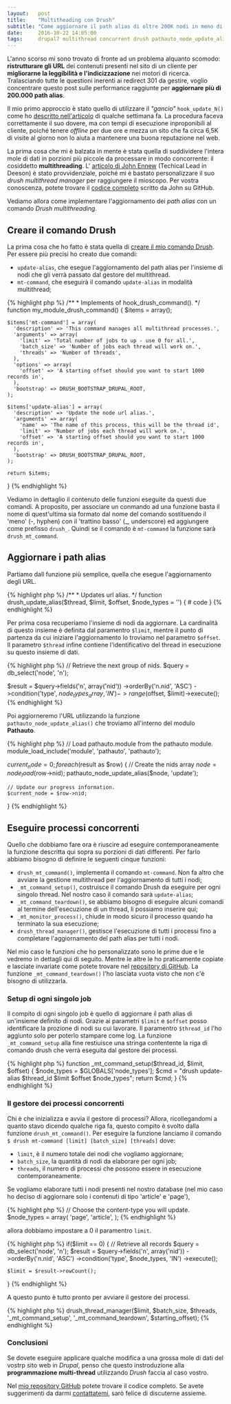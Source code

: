 ```yaml
---
layout:   post
title:    "Multitheading con Drush"
subtitle: "Come aggiornare il path alias di oltre 200K nodi in meno di 30min."
date:     2016-10-22 14:05:00
tags:     drupal7 multithread concurrent drush pathauto_node_update_alias
---
```


L'anno scorso mi sono trovato di fronte ad un problema alquanto scomodo:
<strong>ristrutturare gli URL</strong> dei contenuti presenti nel sito di un cliente per
<strong>migliorarne la leggibilità e l'indicizzazione</strong> nei motori di ricerca.
Tralasciando tutte le questioni inerenti ai redirect 301 da gestire, voglio concentrare
questo post sulle performance raggiunte per <strong>aggiornare più di 200.000 path alias</strong>.

Il mio primo approccio è stato quello di utilizzare il <em>"gancio"</em> <code>hook_update_N()</code>
come ho <a href="{{ '/2016/10/07/aggiornare-in-massa-l-urlalias-dei-contenuti' | prepend: site.baseurl }}" title="Aggiornare in massa l'urlalias dei contenuti.">descritto nell'articolo</a> di qualche settimana fa.
La procedura faceva correttamente il suo dovere, ma con tempi di esecuzione
inproponibili al cliente, poiché tenere <em>offline</em> per due ore e mezza un sito che
fa circa 6,5K di visite al giorno non lo aiuta a mantenere una buona reputazione nel web.

La prima cosa che mi è balzata in mente è stata quella di suddividere l'intera
mole di dati in porzioni più piccole da processare in modo concorrente: il
cosiddetto <strong>multithreading</strong>. L'
<a href="https://www.deeson.co.uk/labs/multi-processing-part-1-how-make-drush-rush" title="Multi Processing Part 1: How to make Drush rush" target="_blank">articolo di John Ennew</a> (Techical Lead in Deeson) è
stato provvidenziale, poiché mi è bastato personalizzare il suo <em>drush multithread manager</em>
per raggiungere il mioscopo. Per vostra conoscenza, potete trovare il
<a href="https://github.com/johnennewdeeson/drush-multi-processing" title="Concurrent Applications with Drush" target="_blank">codice completo</a> scritto da John su GitHub.

Vediamo allora come implementare l'aggiornamento dei <em>path alias</em> con un
comando <em>Drush multithreading</em>.

<h2 class="section-heading">Creare il comando Drush</h2>
<p>
  La prima cosa che ho fatto è stata quella di
  <a href="https://www.sitepoint.com/drupal-create-drush-command/" title="Drupal: How to Create Your Own Drush Command" target="_blank">creare il mio comando Drush</a>. Per essere più precisi
  ho creato due comandi:
</p>
<ul>
  <li>
    <code>update-alias</code>, che esegue l'aggiornamento del path alias per l'insieme di nodi
    che gli verrà passato dal gestore del multithread.
  </li>
  <li>
    <code>mt-command</code>, che eseguirà il comando <code>update-alias</code> in modalità
    multithread;
  </li>
</ul>
{% highlight php %}
  /**
   * Implements of hook_drush_command().
   */
  function my_module_drush_command() {
    $items = array();

    $items['mt-command'] = array(
      'description' => 'This command manages all multithread processes.',
      'arguments' => array(
        'limit' => 'Total number of jobs to up - use 0 for all.',
        'batch_size' => 'Number of jobs each thread will work on.',
        'threads' => 'Number of threads',
      ),
      'options' => array(
        'offset' => 'A starting offset should you want to start 1000 records in',
      ),
      'bootstrap' => DRUSH_BOOTSTRAP_DRUPAL_ROOT,
    );

    $items['update-alias'] = array(
      'description' => 'Update the node url alias.',
      'arguments' => array(
        'name' => 'The name of this process, this will be the thread id',
        'limit' => 'Number of jobs each thread will work on.',
        'offset' => 'A starting offset should you want to start 1000 records in',
      ),
      'bootstrap' => DRUSH_BOOTSTRAP_DRUPAL_ROOT,
    );

    return $items;
  }
{% endhighlight %}

<p>
  Vediamo in dettaglio il contenuto delle funzioni eseguite da questi due comandi.
  A proposito, per associare un conmando ad una funzione basta il nome di quest'ultima
  sia formato dal nome del comando sostituendo il 'meno' (-, hyphen) con il
  'trattino basso' (_, underscore) ed aggiungere come prefisso <code>drush_</code>.
  Quindi se il comando è <code>mt-command</code> la funzione sarà <code>drush_mt_command</code>.
</p>

<h2 class="section-heading">Aggiornare i path alias</h2>
<p>
  Partiamo dall funzione più semplice, quella che esegue l'aggiornamento degli URL.
</p>
{% highlight php %}
  /**
   * Updates url alias.
   */
  function drush_update_alias($thread, $limit, $offset, $node_types = '') {
    # code
  }
{% endhighlight %}

<p>
  Per prima cosa recuperiamo l'insieme di nodi da aggiornare. La cardinalità
  di questo insieme è definita dal paramentro <code>$limit</code>, mentre
  il punto di partenza da cui iniziare l'aggiornamento lo troviamo nel parametro
  <code>$offset</code>. Il parametro <code>$thread</code> infine contiene
  l'identificativo del thread in esecuzione su questo insieme di dati.
</p>
{% highlight php %}
  // Retrieve the next group of nids.
  $query = db_select('node', 'n');

  $result = $query->fields('n', array('nid'))
      ->orderBy('n.nid', 'ASC')
      ->condition('type', $node_types_array, 'IN')
      ->range($offset, $limit)->execute();
{% endhighlight %}

<p>
  Poi aggiorneremo l'URL utilizzando la funzione <code>pathauto_node_update_alias()</code>
  che troviamo all'interno del modulo <strong>Pathauto</strong>.
</p>
{% highlight php %}
  // Load pathauto.module from the pathauto module.
  module_load_include('module', 'pathauto', 'pathauto');

  $current_node = 0;
  foreach ($result as $row) {
    // Create the nids array
    $node = node_load($row->nid);
    pathauto_node_update_alias($node, 'update');

    // Update our progress information.
    $current_node = $row->nid;
  }
{% endhighlight %}

<h2 class="section-heading">Eseguire processi concorrenti</h2>
<p>
  Quello che dobbiamo fare ora è riuscire ad eseguire contemporaneamente la
  funzione descritta qui sopra su porzioni di dati differenti. Per farlo
  abbiamo bisogno di definire le seguenti cinque funzioni:
</p>
<ul>
  <li>
    <code>drush_mt_command()</code>, implementa il comando <code>mt-command</code>.
    Non fa altro che avviare la gestione multithread per l'aggiornamento di
    tutti i nodi;
  </li>
  <li>
    <code>_mt_command_setup()</code>, costruisce il comando Drush da eseguire
    per ogni singolo thread. Nel nostro caso il comando sarà <code>update-alias</code>;
  </li>
  <li>
    <code>_mt_command_teardown()</code>, se abbiamo bisogno di eseguire alcuni
    comandi al termine dell'esecuzione di un thread, li possiamo inserire qui;
  </li>
  <li>
    <code>_mt_monitor_process()</code>, chiude in modo sicuro il processo
    quando ha terminato la sua esecuzione;
  </li>
  <li>
    <code>drush_thread_manager()</code>, gestisce l'esecuzione di tutti i
    processi fino a completare l'aggiornamento del path alias per tutti i nodi.
  </li>
</ul>
<p>
  Nel mio caso le funzioni che ho personalizzato sono le prime due e le vedremo
  in dettagli qui di seguito. Mentre le altre le ho praticamente copiate
  e lasciate invariate come potete trovare nel
  <a href="https://github.com/johnennewdeeson/drush-multi-processing" title="Concurrent Applications with Drush" target="_blank">repository di GitHub</a>. La funzione <code>_mt_command_teardown()</code>
  l'ho lasciata vuota visto che non c'è bisogno di utilizzarla.
</p>

<h3>Setup di ogni singolo job</h3>
<p>
  Il compito di ogni singolo job è quello di aggiornare il path alias
  di un'insieme definito di nodi. Grazie ai parametri <code>$limit</code> e
  <code>$offset</code> posso identificare la prozione di nodi su cui lavorare.
  Il paramentro <code>$thread_id</code> l'ho aggiunto solo per poterlo stampare
  come log. La funzione <code>_mt_command_setup</code> alla fine restiuisce
  una stringa contentente la riga di comando drush che verrà eseguita dal
  gestore dei processi.
</p>
{% highlight php %}
function _mt_command_setup($thread_id, $limit, $offset) {
  $node_types = $GLOBALS['node_types'];
  $cmd = "drush update-alias $thread_id $limit $offset $node_types";
  return $cmd;
}
{% endhighlight %}

<h3>Il gestore dei processi concorrenti</h3>
<p>
  Chi è che inizializza e avvia il gestore di processi? Allora, ricollegandomi
  a quanto stavo dicendo qualche riga fa, questo compito è svolto dalla funzione
  <code>drush_mt_command()</code>. Per eseguire la funzione lanciamo il comando
  <code>$ drush mt-command [limit] [batch_size] [threads]</code> dove:
</p>
<ul>
  <li>
    <code>limit</code>, è il numero totale dei nodi che vogliamo aggiornare;
  </li>
  <li>
    <code>batch_size</code>, la quantità di nodi da elaborare per ogni job;</li>
  <li>
    <code>threads</code>, il numero di processi che possono essere in esecuzione
    contemporaneamente.
  </li>
</ul>
<p>
  Se vogliamo elaborare tutti i nodi presenti nel nostro database (nel mio caso
  ho deciso di aggiornare solo i contenuti di tipo 'article' e 'page'),
</p>
{% highlight php %}
  // Choose the content-type you will update.
  $node_types = array(
    'page',
    'article',
  );
{% endhighlight %}
<p>
  allora dobbiamo impostare a 0 il paramentro <code>limit</code>.
</p>
{% highlight php %}
  if($limit == 0) {
    // Retrieve all records
    $query = db_select('node', 'n');
    $result = $query->fields('n', array('nid'))
      ->orderBy('n.nid', 'ASC')
      ->condition('type', $node_types, 'IN')
      ->execute();

    $limit = $result->rowCount();
  }
{% endhighlight %}

<p>
  A questo punto è tutto pronto per avviare il gestore dei processi.
</p>
{% highlight php %}
  drush_thread_manager($limit, $batch_size, $threads, '_mt_command_setup',
    '_mt_command_teardown', $starting_offset);
{% endhighlight %}

<h3>Conclusioni</h3>
<p>
  Se dovete eseguire applicare qualche modifica a una grossa mole di dati
  del vostrp sito web in <em>Drupal</em>, penso che questo instroduzione alla
  <strong>programmazione multi-thread</strong> utilizzando <em>Drush</em> faccia al caso vostro.
</p>
<p>
  Nel <a href="https://github.com/robertoperuzzo/drush-multithread-update-alias" target="_blank" title="Drush Multi-Thread path alias update">mio repository GitHub</a> potete trovare il codice completo.
  Se avete suggerimenti da darmi <a href="{{ '/contattami' | prepend: site.baseurl }}">contattatemi</a>,
  sarò felice di discuterne assieme.
</p>
